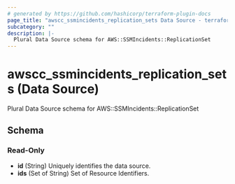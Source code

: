 ```yaml
---
# generated by https://github.com/hashicorp/terraform-plugin-docs
page_title: "awscc_ssmincidents_replication_sets Data Source - terraform-provider-awscc"
subcategory: ""
description: |-
  Plural Data Source schema for AWS::SSMIncidents::ReplicationSet
---
```


# awscc_ssmincidents_replication_sets (Data Source)

Plural Data Source schema for AWS::SSMIncidents::ReplicationSet



<!-- schema generated by tfplugindocs -->
## Schema

### Read-Only

- **id** (String) Uniquely identifies the data source.
- **ids** (Set of String) Set of Resource Identifiers.


